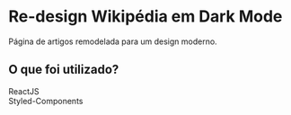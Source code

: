 # Re-design Wikipédia em Dark Mode

Página de artigos remodelada para um design moderno.

## O que foi utilizado?

ReactJS\
Styled-Components